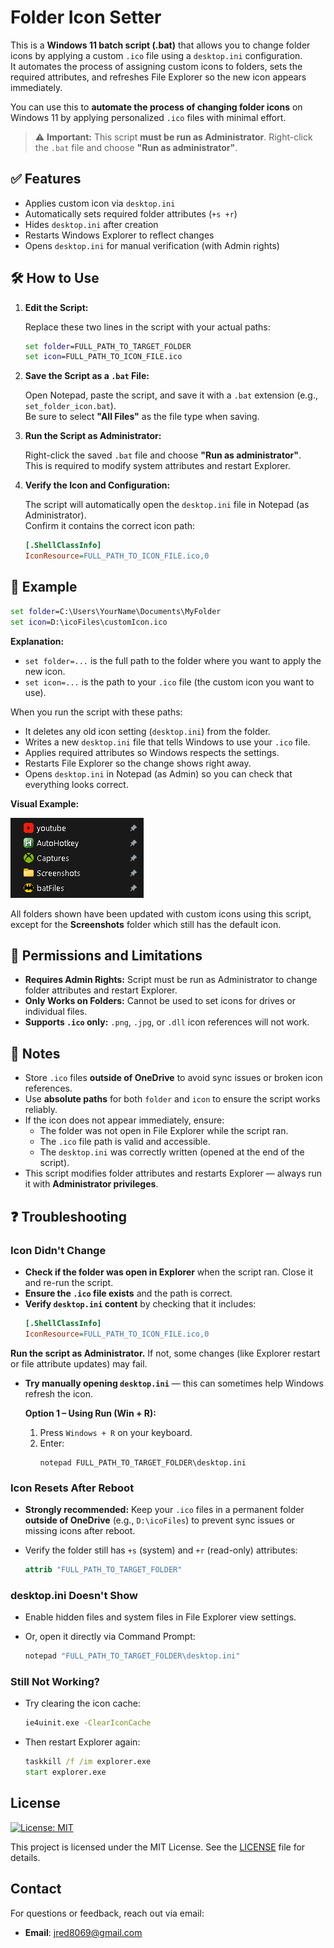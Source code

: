 # Folder Icon Setter

This is a **Windows 11 batch script (.bat)** that allows you to change folder icons by applying a custom `.ico` file using a `desktop.ini` configuration.  
It automates the process of assigning custom icons to folders, sets the required attributes, and refreshes File Explorer so the new icon appears immediately.

You can use this to **automate the process of changing folder icons** on Windows 11 by applying personalized `.ico` files with minimal effort.

> ⚠️ **Important:** This script **must be run as Administrator**. Right-click the `.bat` file and choose **"Run as administrator"**.

## ✅ Features
- Applies custom icon via `desktop.ini`
- Automatically sets required folder attributes (`+s +r`)
- Hides `desktop.ini` after creation
- Restarts Windows Explorer to reflect changes
- Opens `desktop.ini` for manual verification (with Admin rights)

## 🛠 How to Use

1. **Edit the Script:**

   Replace these two lines in the script with your actual paths:
   ```bat
   set folder=FULL_PATH_TO_TARGET_FOLDER
   set icon=FULL_PATH_TO_ICON_FILE.ico
    ```
2. **Save the Script as a `.bat` File:**

   Open Notepad, paste the script, and save it with a `.bat` extension (e.g., `set_folder_icon.bat`).  
   Be sure to select **"All Files"** as the file type when saving.

3. **Run the Script as Administrator:**

   Right-click the saved `.bat` file and choose **"Run as administrator"**.  
   This is required to modify system attributes and restart Explorer.

4. **Verify the Icon and Configuration:**

   The script will automatically open the `desktop.ini` file in Notepad (as Administrator).  
   Confirm it contains the correct icon path:
   ```ini
   [.ShellClassInfo]
   IconResource=FULL_PATH_TO_ICON_FILE.ico,0
    ```

## 📁 Example

```bat
set folder=C:\Users\YourName\Documents\MyFolder
set icon=D:\icoFiles\customIcon.ico
```

**Explanation:**

- `set folder=...` is the full path to the folder where you want to apply the new icon.
- `set icon=...` is the path to your `.ico` file (the custom icon you want to use).

When you run the script with these paths:

- It deletes any old icon setting (`desktop.ini`) from the folder.
- Writes a new `desktop.ini` file that tells Windows to use your `.ico` file.
- Applies required attributes so Windows respects the settings.
- Restarts File Explorer so the change shows right away.
- Opens `desktop.ini` in Notepad (as Admin) so you can check that everything looks correct.

**Visual Example:**

![Folder Icons Preview](./imgs/folderimgs.png)

All folders shown have been updated with custom icons using this script,  
except for the **Screenshots** folder which still has the default icon.

## 🔐 Permissions and Limitations
- **Requires Admin Rights:** Script must be run as Administrator to change folder attributes and restart Explorer.
- **Only Works on Folders:** Cannot be used to set icons for drives or individual files.
- **Supports `.ico` only:** `.png`, `.jpg`, or `.dll` icon references will not work.

## 📌 Notes

- Store `.ico` files **outside of OneDrive** to avoid sync issues or broken icon references.
- Use **absolute paths** for both `folder` and `icon` to ensure the script works reliably.
- If the icon does not appear immediately, ensure:
  - The folder was not open in File Explorer while the script ran.
  - The `.ico` file path is valid and accessible.
  - The `desktop.ini` was correctly written (opened at the end of the script).
- This script modifies folder attributes and restarts Explorer — always run it with **Administrator privileges**.

## ❓ Troubleshooting

### Icon Didn't Change
- **Check if the folder was open in Explorer** when the script ran. Close it and re-run the script.
- **Ensure the `.ico` file exists** and the path is correct.
- **Verify `desktop.ini` content** by checking that it includes:
  ```ini
  [.ShellClassInfo]
  IconResource=FULL_PATH_TO_ICON_FILE.ico,0
  ```
**Run the script as Administrator.** If not, some changes (like Explorer restart or file attribute updates) may fail.

- **Try manually opening `desktop.ini`** — this can sometimes help Windows refresh the icon.

  **Option 1 – Using Run (Win + R):**

  1. Press `Windows + R` on your keyboard.
  2. Enter:
     ```
     notepad FULL_PATH_TO_TARGET_FOLDER\desktop.ini
     ```

### Icon Resets After Reboot

- **Strongly recommended:** Keep your `.ico` files in a permanent folder **outside of OneDrive** (e.g., `D:\icoFiles`) to prevent sync issues or missing icons after reboot.
- Verify the folder still has `+s` (system) and `+r` (read-only) attributes:
  
  ```cmd
  attrib "FULL_PATH_TO_TARGET_FOLDER"
  ```

### desktop.ini Doesn't Show

- Enable hidden files and system files in File Explorer view settings.
- Or, open it directly via Command Prompt:

  ```cmd
  notepad "FULL_PATH_TO_TARGET_FOLDER\desktop.ini"
  ```

### Still Not Working?

- Try clearing the icon cache:

  ```cmd
  ie4uinit.exe -ClearIconCache
  ```

- Then restart Explorer again:

  ```cmd
  taskkill /f /im explorer.exe
  start explorer.exe
  ```

## License

[![License: MIT](https://img.shields.io/badge/License-MIT-yellow.svg)](https://opensource.org/licenses/MIT)

This project is licensed under the MIT License. See the [LICENSE](LICENSE) file for details.

## Contact

For questions or feedback, reach out via email:
- **Email**: jred8069@gmail.com
